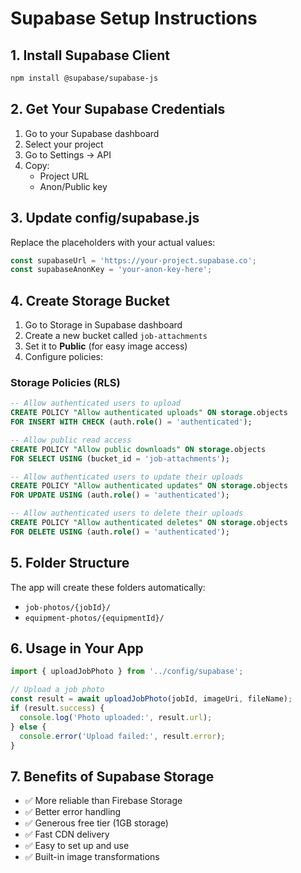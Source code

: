 # Supabase Setup Instructions

## 1. Install Supabase Client
```bash
npm install @supabase/supabase-js
```

## 2. Get Your Supabase Credentials
1. Go to your Supabase dashboard
2. Select your project
3. Go to Settings → API
4. Copy:
   - Project URL
   - Anon/Public key

## 3. Update config/supabase.js
Replace the placeholders with your actual values:
```javascript
const supabaseUrl = 'https://your-project.supabase.co';
const supabaseAnonKey = 'your-anon-key-here';
```

## 4. Create Storage Bucket
1. Go to Storage in Supabase dashboard
2. Create a new bucket called `job-attachments`
3. Set it to **Public** (for easy image access)
4. Configure policies:

### Storage Policies (RLS)
```sql
-- Allow authenticated users to upload
CREATE POLICY "Allow authenticated uploads" ON storage.objects
FOR INSERT WITH CHECK (auth.role() = 'authenticated');

-- Allow public read access
CREATE POLICY "Allow public downloads" ON storage.objects
FOR SELECT USING (bucket_id = 'job-attachments');

-- Allow authenticated users to update their uploads
CREATE POLICY "Allow authenticated updates" ON storage.objects
FOR UPDATE USING (auth.role() = 'authenticated');

-- Allow authenticated users to delete their uploads
CREATE POLICY "Allow authenticated deletes" ON storage.objects
FOR DELETE USING (auth.role() = 'authenticated');
```

## 5. Folder Structure
The app will create these folders automatically:
- `job-photos/{jobId}/`
- `equipment-photos/{equipmentId}/`

## 6. Usage in Your App
```javascript
import { uploadJobPhoto } from '../config/supabase';

// Upload a job photo
const result = await uploadJobPhoto(jobId, imageUri, fileName);
if (result.success) {
  console.log('Photo uploaded:', result.url);
} else {
  console.error('Upload failed:', result.error);
}
```

## 7. Benefits of Supabase Storage
- ✅ More reliable than Firebase Storage
- ✅ Better error handling
- ✅ Generous free tier (1GB storage)
- ✅ Fast CDN delivery
- ✅ Easy to set up and use
- ✅ Built-in image transformations